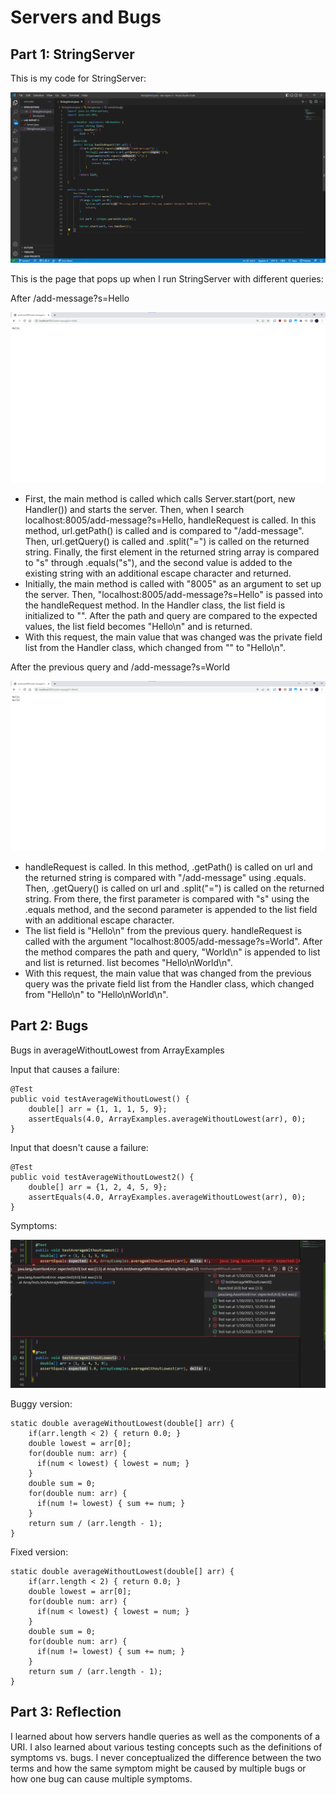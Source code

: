 # Servers and Bugs  
## Part 1: StringServer   
This is my code for StringServer:  
  
![Image](assets/StringServerCode.png)  
  
This is the page that pops up when I run StringServer with different queries:  
  
After /add-message?s=Hello    

![Image](assets/AddMessage1.png)  

- First, the main method is called which calls Server.start(port, new Handler()) and starts the server. Then, when I search localhost:8005/add-message?s=Hello, handleRequest is called. In this method, url.getPath() is called and is compared to "/add-message". Then, url.getQuery() is called and .split("=") is called on the returned string. Finally, the first element in the returned string array is compared to "s" through .equals("s"), and the second value is added to the existing string with an additional escape character and returned. 
- Initially, the main method is called with "8005" as an argument to set up the server. Then, "localhost:8005/add-message?s=Hello" is passed into the handleRequest method. In the Handler class, the list field is initialized to "". After the path and query are compared to the expected values, the list field becomes "Hello\n" and is returned. 
- With this request, the main value that was changed was the private field list from the Handler class, which changed from "" to "Hello\n". 

After the previous query and /add-message?s=World    
  
![Image](assets/AddMessage2.png)  
  
- handleRequest is called. In this method, .getPath() is called on url and the returned string is compared with "/add-message" using .equals. Then, .getQuery() is called on url and .split("=") is called on the returned string. From there, the first parameter is compared with "s" using the .equals method, and the second parameter is appended to the list field with an additional escape character. 
- The list field is "Hello\n" from the previous query. handleRequest is called with the argument "localhost:8005/add-message?s=World". After the method compares the path and query, "World\n" is appended to list and list is returned. list becomes "Hello\nWorld\n".  
- With this request, the main value that was changed from the previous query was the private field list from the Handler class, which changed from "Hello\n" to "Hello\nWorld\n".  

## Part 2: Bugs  
  
Bugs in averageWithoutLowest from ArrayExamples  

Input that causes a failure:  
```
@Test  
public void testAverageWithoutLowest() {  
    double[] arr = {1, 1, 1, 5, 9};   
    assertEquals(4.0, ArrayExamples.averageWithoutLowest(arr), 0);  
}
```  
  
Input that doesn't cause a failure:  
```
@Test  
public void testAverageWithoutLowest2() {  
    double[] arr = {1, 2, 4, 5, 9};   
    assertEquals(4.0, ArrayExamples.averageWithoutLowest(arr), 0);  
}  
```  
Symptoms:   

![Image](assets/Symptoms.png)  
  
Buggy version:    

```  
static double averageWithoutLowest(double[] arr) {  
    if(arr.length < 2) { return 0.0; }  
    double lowest = arr[0];  
    for(double num: arr) {  
      if(num < lowest) { lowest = num; }  
    }  
    double sum = 0;  
    for(double num: arr) {  
      if(num != lowest) { sum += num; }  
    }  
    return sum / (arr.length - 1);  
}  
```  
  
Fixed version:  
  
```  
static double averageWithoutLowest(double[] arr) {  
    if(arr.length < 2) { return 0.0; }  
    double lowest = arr[0];  
    for(double num: arr) {  
      if(num < lowest) { lowest = num; }  
    }  
    double sum = 0;  
    for(double num: arr) {  
      if(num != lowest) { sum += num; }  
    }  
    return sum / (arr.length - 1);  
}  
```  
  
  

## Part 3: Reflection  
  
I learned about how servers handle queries as well as the components of a URI. I also learned about various testing concepts such as the definitions of symptoms vs. bugs. I never conceptualized the difference between the two terms and how the same symptom might be caused by multiple bugs or how one bug can cause multiple symptoms.   
